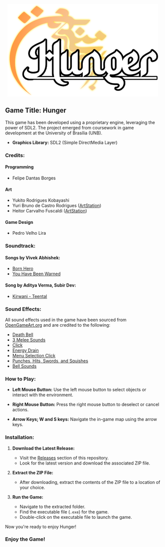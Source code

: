 <p align="center">
<img src="assets/img/Backgrounds/Logo.png" height=300>
</p>



## Game Title: Hunger

This game has been developed using a proprietary engine, leveraging the power of SDL2. The project emerged from coursework in game development at the University of Brasília (UNB).
- **Graphics Library:** SDL2 (Simple DirectMedia Layer)

### Credits:

#### Programming
- Felipe Dantas Borges

#### Art
- Yukito Rodrigues Kobayashi
- Yuri Bruno de Castro Rodrigues ([ArtStation](https://www.artstation.com/linenartt))
- Heitor Carvalho Fuscaldi ([ArtStation](https://www.artstation.com/hfuscaldi))

#### Game Design
- Pedro Velho Lira

### Soundtrack:

#### Songs by Vivek Abhishek:
- [Born Hero](https://www.youtube.com/watch?v=wrg2avhHQgA)
- [You Have Been Warned](https://www.youtube.com/watch?v=_TYI4xPoYaE)

#### Song by Aditya Verma, Subir Dev:
- [Kirwani - Teental](https://www.youtube.com/watch?v=ByEkfyzD4Rg)

### Sound Effects:

All sound effects used in the game have been sourced from [OpenGameArt.org](https://opengameart.org/) and are credited to the following:

- [Death Bell](https://opengameart.org/content/death-bell)
- [3 Melee Sounds](https://opengameart.org/content/3-melee-sounds)
- [Click](https://opengameart.org/content/click)
- [Energy Drain](https://opengameart.org/content/energy-drain)
- [Menu Selection Click](https://opengameart.org/content/menu-selection-click)
- [Punches, Hits, Swords, and Squishes](https://opengameart.org/content/punches-hits-swords-and-squishes)
- [Bell Sounds](https://opengameart.org/content/bell-sounds)

### How to Play:

- **Left Mouse Button:** Use the left mouse button to select objects or interact with the environment.

- **Right Mouse Button:** Press the right mouse button to deselect or cancel actions.
  
- **Arrow Keys; W and S keys:** Navigate the in-game map using the arrow keys.

### Installation:

1. **Download the Latest Release:**
   - Visit the [Releases](https://github.com/Felipedbbsb/Hunger-Game/releases) section of this repository.
   - Look for the latest version and download the associated ZIP file.

2. **Extract the ZIP File:**
   - After downloading, extract the contents of the ZIP file to a location of your choice.

3. **Run the Game:**
   - Navigate to the extracted folder.
   - Find the executable file (`.exe`) for the game.
   - Double-click on the executable file to launch the game.

Now you're ready to enjoy Hunger!

### Enjoy the Game!


